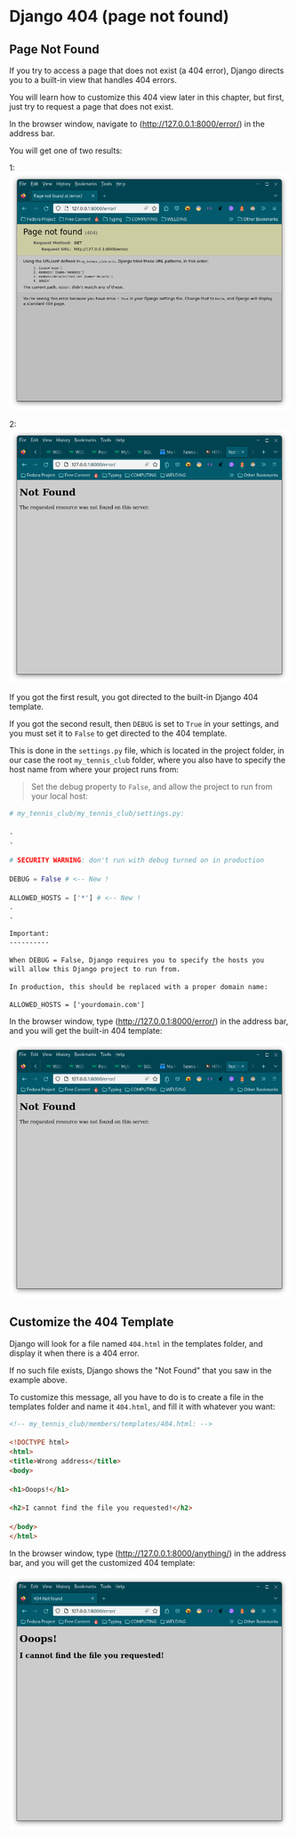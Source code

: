 # Django 404 (page not found)

## Page Not Found

If you try to access a page that does not exist (a 404 error),
Django directs you to a built-in view that handles 404 errors.

You will learn how to customize this 404 view later in this
chapter, but first, just try to request a page that does not exist.

In the browser window, navigate to  (<http://127.0.0.1:8000/error/>) in the address bar.

You will get one of two results:

1: ![not-found](./my_tennis_club/error-debug-mode.png)

2: ![not-found](./my_tennis_club/error-django-404.png)

If you got the first result, you got directed to the built-in Django
404 template.

If you got the second result, then `DEBUG` is set to `True` in your
settings, and you must set it to `False` to get directed to the 404
template.

This is done in the `settings.py` file, which is located in the project
folder, in our case the root `my_tennis_club` folder, where you also
have to specify the host name from where your project runs from:

> Set the debug property to `False`, and allow the project to run from
> your local host:

```py
# my_tennis_club/my_tennis_club/settings.py:

.
.

# SECURITY WARNING: don't run with debug turned on in production

DEBUG = False # <-- New !

ALLOWED_HOSTS = ['*'] # <-- New !
.
.
```

```text
Important: 
----------

When DEBUG = False, Django requires you to specify the hosts you 
will allow this Django project to run from.

In production, this should be replaced with a proper domain name:

ALLOWED_HOSTS = ['yourdomain.com']
```

In the browser window, type (<http://127.0.0.1:8000/error/>) in
the address bar, and you will get the built-in 404 template:

![not-found](./my_tennis_club/error-django-404.png)

## Customize the 404 Template

Django will look for a file named `404.html` in the templates folder,
and display it when there is a 404 error.

If no such file exists, Django shows the "Not Found" that you saw in
the example above.

To customize this message, all you have to do is to create a file in
the templates folder and name it `404.html`, and fill it with whatever
you want:

```html
<!-- my_tennis_club/members/templates/404.html: -->

<!DOCTYPE html>
<html>
<title>Wrong address</title>
<body>

<h1>Ooops!</h1>

<h2>I cannot find the file you requested!</h2>

</body>
</html>
```

In the browser window, type (<http://127.0.0.1:8000/anything/>) in the
address bar, and you will get the customized 404 template:

![not-found](./my_tennis_club/error-custom-404.png)
